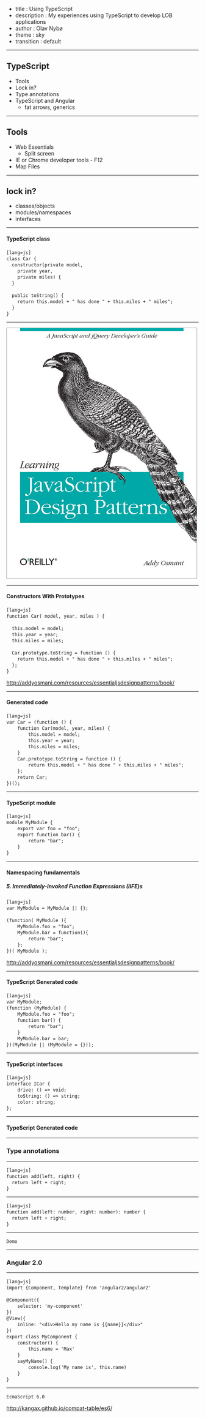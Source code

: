 ﻿- title : Using TypeScript
- description : My experiences using TypeScript to develop LOB applications
- author : Olav Nybø
- theme : sky
- transition : default

***

## TypeScript
- Tools
- Lock in?
- Type annotations 
- TypeScript and Angular
    - fat arrows, generics
 
***

## Tools
- Web Essentials
    - Split screen
- IE or Chrome developer tools - F12
- Map Files

***
## lock in?
- classes/objects
- modules/namespaces
- interfaces

---

#### TypeScript class

    [lang=js]
    class Car {
      constructor(private model,
        private year,
        private miles) {
      }

      public toString() {
        return this.model + " has done " + this.miles + " miles";
      }
    }


---

<img src="images/javascript_design_patterns.jpg" alt="Alt text">

---

#### Constructors With Prototypes

    [lang=js]
    function Car( model, year, miles ) {

      this.model = model;
      this.year = year;
      this.miles = miles;

      Car.prototype.toString = function () {
        return this.model + " has done " + this.miles + " miles";
      };
    }
    
<a style="font-size: 10px;" href="http://addyosmani.com/resources/essentialjsdesignpatterns/book/">http://addyosmani.com/resources/essentialjsdesignpatterns/book/</a>

---

#### Generated code

    [lang=js]
    var Car = (function () {
        function Car(model, year, miles) {
            this.model = model;
            this.year = year;
            this.miles = miles;
        }
        Car.prototype.toString = function () {
            return this.model + " has done " + this.miles + " miles";
        };
        return Car;
    })();

---

#### TypeScript module

    [lang=js]
    module MyModule {
        export var foo = "foo";
        export function bar() {
            return "bar";
        }
    }

---

#### Namespacing fundamentals
##### 5. Immediately-invoked Function Expressions (IIFE)s

    [lang=js]
    var MyModule = MyModule || {};

    (function( MyModule ){
        MyModule.foo = "foo";
        MyModule.bar = function(){
            return "bar";
        };
    })( MyModule );

<a style="font-size: 10px;" href="http://addyosmani.com/resources/essentialjsdesignpatterns/book/">http://addyosmani.com/resources/essentialjsdesignpatterns/book/</a>

---

#### TypeScript Generated code

    [lang=js]
    var MyModule;
    (function (MyModule) {
        MyModule.foo = "foo";
        function bar() {
            return "bar";
        }   
        MyModule.bar = bar;
    })(MyModule || (MyModule = {}));

---

#### TypeScript interfaces

    [lang=js]
    interface ICar {
        drive: () => void;
        toString: () => string;
        color: string;
    };

---    

#### TypeScript Generated code

***

### Type annotations

---
    [lang=js]
    function add(left, right) {
	  return left + right;
    }

---

    [lang=js]
    function add(left: number, right: number): number {
	  return left + right;
    }

***
    Demo
***
### Angular 2.0

---
    [lang=js]
    import {Component, Template} from 'angular2/angular2'

    @Component({
        selector: 'my-component'
    })
    @View({
        inline: "<div>Hello my name is {{name}}</div>"
    })
    export class MyComponent {
        constructor() {
            this.name = 'Max'
        }
        sayMyName() {
            console.log('My name is', this.name)
        }
    }

---
    EcmaScript 6.0
    
http://kangax.github.io/compat-table/es6/
